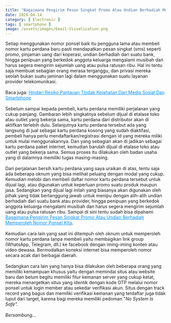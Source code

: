 ```yaml
---
title: "Bagaimana Pengirim Pesan Singkat Promo Atau Undian Berhadiah Memperoleh Nomor Ponsel Kita"
date: 2020-04-14
category: [ Electronic ]
tags: [ smartphone ]
image: /assets/images/Email-Visualization.png
---
```

Setiap menggunakan nomor ponsel baik itu pengguna lama atau membeli nomor kartu perdana baru pasti mendapatkan pesan singkat (sms) seperti promo, pinjaman uang dari koperasi, undian berhadiah dari suatu bank, hingga penipuan yang berkedok anggota keluarga mengalami musibah dan harus segera mengirim sejumlah uang atau pulsa ratusan ribu. Hal ini tentu saja membuat sebagian orang merasa terganggu, dan privasi mereka seolah bukan suatu jaminan lagi dalam menggunakan suatu layanan provider telekomunikasi.<br />
<br />
Baca juga: <a style="color: #008eff;" href="https://mohamadrido.com/hindari-resiko-pantauan-tindak-kejahatan-dari-media-sosial-dan-smartphone">Hindari Resiko Pantauan Tindak Kejahatan Dari Media Sosial Dan Smartphone</a><br />
<br />
Sebelum sampai kepada pembeli, kartu perdana memiliki perjalanan yang cukup panjang. Gambaran lebih singkatnya sebelum dijual di etalase toko atau outlet yang bekerja sama, kartu perdana dari distributor akan di aktifkan terlebih dulu. Selanjutnya kartu perdana tersebut ada yang langsung di jual sebagai kartu perdana kosong yang sudah diaktifasi, pembeli hanya perlu mendaftarkan/registrasi dengan id yang mereka miliki untuk mulai menggunakannya. Dan yang sebagian akan di jadikan sebagai kartu perdana paket internet, kemudian barulah dijual di etalase toko atau outlet yang bekerja sama. Semua proses itu dilakukan oleh badan usaha yang di dalamnya memiliki tugas masing-masing. <br />
<br />
Dari perjalanan bersih kartu perdana yang saya uraikan di atas, tentu saja ada beberapa oknum yang bisa melihat peluang dengan modal yang cukup. Kemudian melobi dan membeli daftar nomor kartu perdana tersebut untuk dijual lagi, atau digunakan untuk keperluan promo suatu produk maupun jasa. Sedangkan yang dijual lagi inilah yang biasanya akan digunakan oleh pihak yang tidak bertanggung jawab untuk menipu dengan alih-alih undian berhadiah dari suatu bank atau provider, hingga penipuan yang berkedok anggota keluarga mengalami musibah dan harus segera mengirim sejumlah uang atau pulsa ratusan ribu. Sampai di sini tentu sudah bisa dipahami <a style="color: #008eff;" href="http://mohamadrido.com/bagaimana-pengirim-pesan-singkat-promo-atau-undian-berhadiah-memperoleh-nomor-ponsel-kita">Bagaimana Pengirim Pesan Singkat Promo Atau Undian Berhadiah Memperoleh Nomor Ponsel Kita</a>.<br />
<br />
Kemudian cara lain yang saat ini ditempuh oleh oknum untuk memperoleh nomor kartu perdana tanpa membeli yaitu membagikan link group (WhatsApp, Telegram, dll.) ke facebook dengan iming-iming konten atau video dewasa. Bermodalkan koneksi internet bisa memperoleh nomor secara acak dari berbagai daerah.<br />
<br />
Sedangkan cara lain yang hanya bisa dilakukan oleh beberapa orang yang memiliki kemampuan khusus yaitu dengan memindai situs atau website baru dan belum begitu memiliki fitur kemanan server yang cukup ketat, mereka menargetkan situs yang identik dengan kode OTP melalui nomor ponsel untuk login member atau sekedar verifikasi akun. Situs dengan track record yang bagus dan memiliki verifikasi kemanan yang terdaftar juga tidak luput dari target, karena bagi mereka memiliki pedoman "<i>No System Is Safe<i/>".
<br />
<br />
<i>Bersambung...</i>
